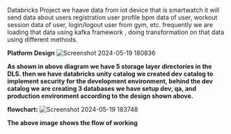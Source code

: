 Databricks Project 
we haave data from iot device that is smartwatch it will send data about users registration user profile
bpm data of user, workout session data of user, login/logout user from gym, etc. frequently
we are loading that data using kafka framework , doing transformation on that data using different methods.

**Platform Design**
![Screenshot 2024-05-19 180836](https://github.com/G-Chandramani/Databricks_Capstone_Project/assets/98181696/e8cc3784-28cc-4b88-8b7d-d0fee5514da0)

**As shown in above diagram we have **5 storage layer directories in the DLS**. then we have **databricks unity catalog** we created dev catalog to implement security for the development environment, behind the dev catalog we are creating 3 databases we have setup dev, qa, and production environment according to the design shown above.**

**flowchart:**
![Screenshot 2024-05-19 183748](https://github.com/G-Chandramani/Databricks_Capstone_Project/assets/98181696/1c0e7dcf-38a8-4c7e-8cda-71959176fc29)

**The above image shows the flow of working**
